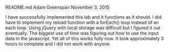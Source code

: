 README.md
Adam Greenspan
November 3, 2015

I have successfully implemented this lab and it functions as it should. I did have to implement my reload function with a forEach() loop instead of an each loop. Using jQuery with local storage was difficult but I figured it out eventually. The biggest use of time was figuring out how to use the input data in the javascript. Yet all of this works fully now. It took approximately 3 hours to complete and I did not work with anyone.
